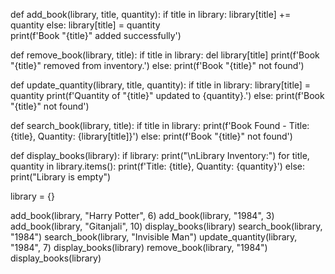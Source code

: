 def add_book(library, title, quantity):
    if title in library:
        library[title] += quantity 
    else:
        library[title] = quantity  
    print(f'Book "{title}" added successfully')

def remove_book(library, title):
    if title in library:
        del library[title]
        print(f'Book "{title}" removed from inventory.')
    else:
        print(f'Book "{title}" not found')

def update_quantity(library, title, quantity):
    if title in library:
        library[title] = quantity
        print(f'Quantity of "{title}" updated to {quantity}.')
    else:
        print(f'Book "{title}" not found')

def search_book(library, title):
    if title in library:
        print(f'Book Found - Title: {title}, Quantity: {library[title]}')
    else:
        print(f'Book "{title}" not found')

def display_books(library):
    if library:
        print("\nLibrary Inventory:")
        for title, quantity in library.items():
            print(f'Title: {title}, Quantity: {quantity}')
    else:
        print("Library is empty")


library = {}

add_book(library, "Harry Potter", 6)
add_book(library, "1984", 3)
add_book(library, "Gitanjali", 10)
display_books(library)
search_book(library, "1984")
search_book(library, "Invisible Man")
update_quantity(library, "1984", 7)
display_books(library)
remove_book(library, "1984")
display_books(library)
